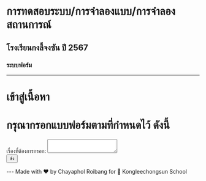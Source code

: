 # การทดสอบระบบ/การจำลองแบบ/การจำลองสถานการณ์
## โรงเรียนกงลี้จงซัน ปี 2567
### ระบบฟอร์ม
---
# เข้าสู่เนื้อหา
# กรุณากรอกแบบฟอร์มตามที่กำหนดไว้ ดังนี้
<form
  action="https://formspree.io/f/moqgorov"
  method="POST"
>
  <label>
    เรื่องที่ต้องการกรอก:
    <textarea name="message"></textarea>
  </label>
  <!-- your other form fields go here -->
  <br><button type="submit">ส่ง</button>
</form>
---
Made with ❤️ by Chayaphol Roibang for 🏫 Kongleechongsun School
